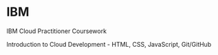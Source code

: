 # IBM
IBM Cloud Practitioner Coursework

Introduction to Cloud Development - HTML, CSS, JavaScript, Git/GitHub

